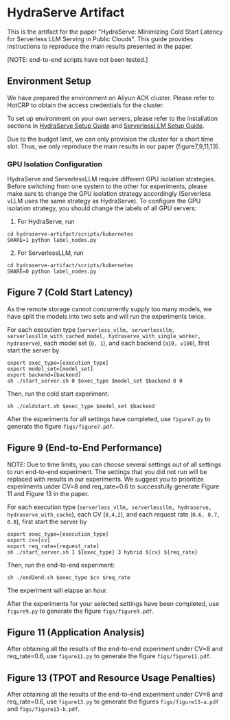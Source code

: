 # HydraServe Artifact

This is the artifact for the paper "HydraServe: Minimizing Cold Start Latency for Serverless LLM Serving in Public Clouds".
This guide provides instructions to reproduce the main results presented in the paper.

[NOTE: end-to-end scripts have not been tested.]

## Environment Setup

We have prepared the environment on Aliyun ACK cluster. Please refer to HotCRP to obtain the access credentials for the cluster.

To set up environment on your own servers, please refer to the installation sections in [HydraServe Setup Guide](Installation.md) and [ServerlessLLM Setup Guide](../scripts/kubernetes/serverlessllm/README.md).

Due to the budget limit, we can only provision the cluster for a short time slot. Thus, we only reproduce the main results in our paper (figure7,9,11,13).

### GPU Isolation Configuration
HydraServe and ServerlessLLM require different GPU isolation strategies. Before switching from one system to the other for experiments, please make sure to change the GPU isolation strategy accordingly (Serverless vLLM uses the same strategy as HydraServe).
To configure the GPU isolation strategy, you should change the labels of all GPU servers:

1. For HydraServe, run
```
cd hydraserve-artifact/scripts/kubernetes
SHARE=1 python label_nodes.py
```
2. For ServerlessLLM, run
```
cd hydraserve-artifact/scripts/kubernetes
SHARE=0 python label_nodes.py
```

## Figure 7 (Cold Start Latency)

As the remote storage cannot concurrently supply too many models, we have split the models into two sets and will run the experiments twice.

For each execution type (`serverless_vllm, serverlessllm, serverlessllm_with_cached_model, hydraserve_with_single_worker, hydraserve`), each model set (`0, 1`), and each backend (`a10, v100`), first start the server by
```
export exec_type=[execution_type]
export model_set=[model_set]
export backend=[backend]
sh ./start_server.sh 0 $exec_type $model_set $backend 0 0
```

Then, run the cold start experiment:
```
sh ./coldstart.sh $exec_type $model_set $backend
```

After the experiments for all settings have completed, use `figure7.py` to generate the figure `figs/figure7.pdf`.

## Figure 9 (End-to-End Performance)

NOTE: Due to time limits, you can choose several settings out of all settings to run end-to-end experiment. The settings that you did not run will be replaced with results in our experiments. We suggest you to prioritize experiments under CV=8 and req_rate=0.6 to successfully generate Figure 11 and Figure 13 in the paper.

For each execution type (`serverless_vllm, serverlessllm, hydraserve, hydraserve_with_cache`), each CV (`8,4,2`), and each request rate (`0.6, 0.7, 0.8`), first start the server by
```
export exec_type=[execution_type]
export cv=[cv]
export req_rate=[request_rate]
sh ./start_server.sh 1 ${exec_type} 3 hybrid ${cv} ${req_rate}
```

Then, run the end-to-end experiment:
```
sh ./end2end.sh $exec_type $cv $req_rate
```
The experiment will elapse an hour.

After the experiments for your selected settings have been completed, use `figure9.py` to generate the figure `figs/figure9.pdf`.

## Figure 11 (Application Analysis)

After obtaining all the results of the end-to-end experiment under CV=8 and req_rate=0.6, use `figure11.py` to generate the figure `figs/figure11.pdf`. 

## Figure 13 (TPOT and Resource Usage Penalties)

After obtaining all the results of the end-to-end experiment under CV=8 and req_rate=0.6, use `figure13.py` to generate the figures `figs/figure13-a.pdf` and `figs/figure13-b.pdf`. 